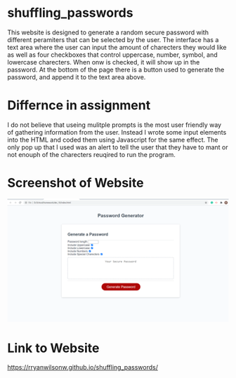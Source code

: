 # shuffling_passwords #
This website is designed to generate a random secure password with different peramiters that can be selected by the user. The interface has a text area where the user can input the amount of charecters they would like as well as four checkboxes that control uppercase, number, symbol, and lowercase charecters. When onw is checked, it will show up in the password. At the bottom of the page there is a button used to generate the password, and append it to the text area above. 

# Differnce in assignment #
I do not believe that useing mulitple prompts is the most user friendly way of gathering information from the user. Instead I wrote some input elements into the HTML and coded them using Javascript for the same effect. The only pop up that I used was an alert to tell the user that they have to mant or not enouph of the charecters reuqired to run the program.

# Screenshot of Website #
<img src="images/sc_sp.png">

# Link to Website #
 https://rryanwilsonw.github.io/shuffling_passwords/
 

